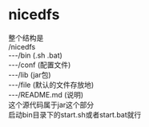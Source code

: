 # nicedfs
整个结构是</br>
/nicedfs</br>
	---/bin (.sh .bat)</br>
	---/conf (配置文件)</br>
	---/lib (jar包)</br>
	---/file (默认的文件存放地)</br>
	---/README.md (说明)</br>
这个源代码属于jar这个部分</br>
启动bin目录下的start.sh或者start.bat就行

